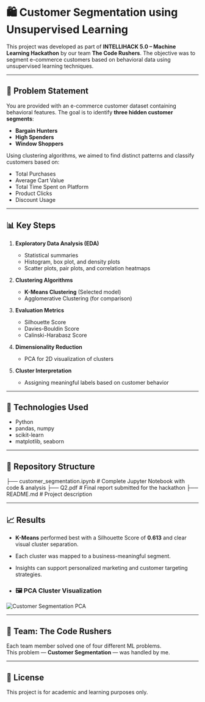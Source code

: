 # 🛍️ Customer Segmentation using Unsupervised Learning

This project was developed as part of **INTELLIHACK 5.0 – Machine Learning Hackathon** by our team **The Code Rushers**. The objective was to segment e-commerce customers based on behavioral data using unsupervised learning techniques.

---

## 🚀 Problem Statement

You are provided with an e-commerce customer dataset containing behavioral features. The goal is to identify **three hidden customer segments**:
- **Bargain Hunters**
- **High Spenders**
- **Window Shoppers**

Using clustering algorithms, we aimed to find distinct patterns and classify customers based on:
- Total Purchases
- Average Cart Value
- Total Time Spent on Platform
- Product Clicks
- Discount Usage

---

## 📊 Key Steps

1. **Exploratory Data Analysis (EDA)**  
   - Statistical summaries  
   - Histogram, box plot, and density plots  
   - Scatter plots, pair plots, and correlation heatmaps  

2. **Clustering Algorithms**  
   - **K-Means Clustering** (Selected model)  
   - Agglomerative Clustering (for comparison)

3. **Evaluation Metrics**  
   - Silhouette Score  
   - Davies-Bouldin Score  
   - Calinski-Harabasz Score  

4. **Dimensionality Reduction**  
   - PCA for 2D visualization of clusters

5. **Cluster Interpretation**  
   - Assigning meaningful labels based on customer behavior

---

## 🧠 Technologies Used

- Python  
- pandas, numpy  
- scikit-learn  
- matplotlib, seaborn  

---

## 📂 Repository Structure
├── customer_segmentation.ipynb # Complete Jupyter Notebook with code & analysis
├── Q2.pdf # Final report submitted for the hackathon
├── README.md # Project description

---

## 📈 Results

- **K-Means** performed best with a Silhouette Score of **0.613** and clear visual cluster separation.
- Each cluster was mapped to a business-meaningful segment.
- Insights can support personalized marketing and customer targeting strategies.

- ### 🖼️ PCA Cluster Visualization

![Customer Segmentation PCA](output8.png)

---

## 👥 Team: The Code Rushers

Each team member solved one of four different ML problems.  
This problem — **Customer Segmentation** — was handled by me.

---

## 📄 License

This project is for academic and learning purposes only.
